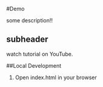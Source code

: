 #Demo

some description!!

## subheader

watch tutorial on YouTube.

##Local Development

1. Open index.html in your browser
